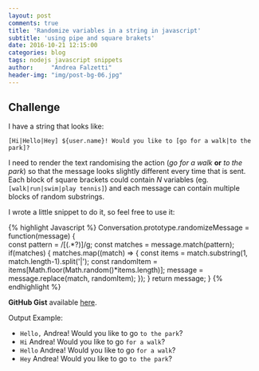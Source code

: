 ```yaml
---
layout: post
comments: true
title: 'Randomize variables in a string in javascript'
subtitle: 'using pipe and square brakets'
date: 2016-10-21 12:15:00
categories: blog
tags: nodejs javascript snippets
author:     "Andrea Falzetti"
header-img: "img/post-bg-06.jpg"
---
```


## Challenge
I have a string that looks like:

`[Hi|Hello|Hey] ${user.name}! Would you like to [go for a walk|to the park]?`

I need to render the text randomising the action (_go for a walk_ **or** _to the park_) so that the message looks slightly different every time that is sent. Each block of square brackets could contain _N_ variables (eg. `[walk|run|swim|play tennis]`) and each message can contain multiple blocks of random substrings.

I wrote a little snippet to do it, so feel free to use it:

{% highlight Javascript %}
Conversation.prototype.randomizeMessage = function(message) {    
    const pattern = /\[(.*?)\]/g;
    const matches = message.match(pattern);
    if(matches) {
        matches.map((match) => {
            const items = match.substring(1, match.length-1).split('|');
            const randomItem = items[Math.floor(Math.random()*items.length)];
            message = message.replace(match, randomItem);
        });
    }
    return message;
}
{% endhighlight %}

**GitHub Gist** available [here](https://gist.github.com/andreafalzetti/2d90bc57dcdcaf1fde4dedd9361f1f93).

Output Example:

* `Hello,` Andrea! Would you like to go `to the park`?
* `Hi` Andrea! Would you like to go `for a walk`?
* `Hello` Andrea! Would you like to go `for a walk`?
* `Hey` Andrea! Would you like to go `to the park`?
